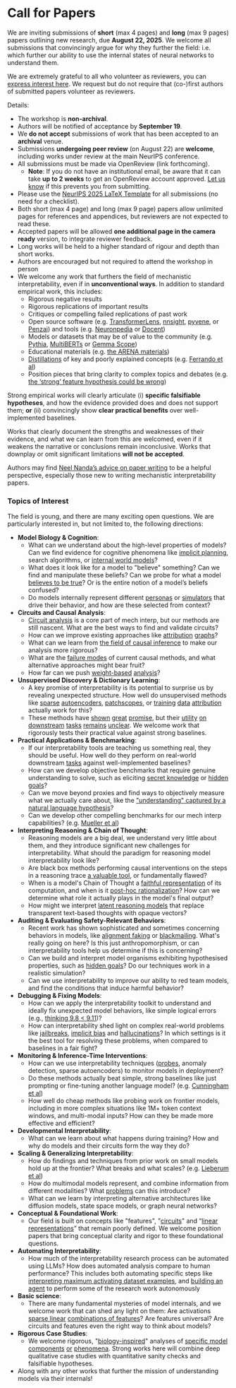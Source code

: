 # Call for Papers
We are inviting submissions of **short** (max 4 pages) and **long** (max 9 pages) papers outlining new research, due **August 22, 2025**. We welcome all submissions that convincingly argue for why they further the field: i.e. which further our ability to use the internal states of neural networks to understand them. 

We are extremely grateful to all who volunteer as reviewers, you can [express interest here](https://www.google.com/url?q=https://docs.google.com/forms/d/e/1FAIpQLSdiw1SJllzoTz_nqzDTzTOGb9DV3W_truQyh-WvYj_QGIi7Mg/viewform?usp%3Ddialog&sa=D&source=editors&ust=1753625722833746&usg=AOvVaw2ZBwWGMTcCTes950gOFYIf). We request but do not require that (co-)first authors of submitted papers volunteer as reviewers. 

Details: 
* The workshop is **non-archival**.
* Authors will be notified of acceptance by **September 19**.
* We **do not accept** submissions of work that has been accepted to an **archival** venue.
* Submissions **undergoing peer review** (on August 22) are **welcome**, including works under review at the main NeurIPS conference.
* All submissions must be made via OpenReview (link forthcoming).
  * **Note**: If you do not have an institutional email, be aware that it can take **up to 2 weeks** to get an OpenReview account approved. [Let us know](mailto:neurips2025@mechinterpworkshop.com) if this prevents you from submitting.
* Please use the [NeurIPS 2025 LaTeX Template](https://www.google.com/url?q=https://media.neurips.cc/Conferences/NeurIPS2025/Styles.zip&sa=D&source=editors&ust=1753625722837950&usg=AOvVaw2FVOjpsHPJW4gdqfVoVwqV) for all submissions (no need for a checklist).
* Both short (max 4 page) and long (max 9 page) papers allow unlimited pages for references and appendices, but reviewers are not expected to read these.
* Accepted papers will be allowed **one additional page in the camera ready** version, to integrate reviewer feedback.
* Long works will be held to a higher standard of rigour and depth than short works.
* Authors are encouraged but not required to attend the workshop in person
* We welcome any work that furthers the field of mechanistic interpretability, even if in **unconventional ways**. In addition to standard empirical work, this includes:
  * Rigorous negative results
  * Rigorous replications of important results
  * Critiques or compelling failed replications of past work
  * Open source software (e.g. [TransformerLens](https://www.google.com/url?q=https://github.com/neelnanda-io/TransformerLens&sa=D&source=editors&ust=1753625722841401&usg=AOvVaw2ATF_IuWOL6AYZPe4Et89o), [nnsight](https://www.google.com/url?q=https://github.com/ndif-team/nnsight&sa=D&source=editors&ust=1753625722841687&usg=AOvVaw3uJApnjDIL42-dfot0vScM), [pyvene](https://www.google.com/url?q=https://github.com/stanfordnlp/pyvene/tree/main/pyvene/models/mlp&sa=D&source=editors&ust=1753625722841940&usg=AOvVaw0vjsunamcjnTBZIlrlYCy6), or [Penzai](https://www.google.com/url?q=https://github.com/google-deepmind/penzai&sa=D&source=editors&ust=1753625722842184&usg=AOvVaw3u0f-8nO09XqzXIuuKWZRn)) and tools (e.g. [Neuronpedia](https://www.google.com/url?q=http://neuronpedia.org&sa=D&source=editors&ust=1753625722842442&usg=AOvVaw3PfoYIqIc_rkbLjCb6qutC) or [Docent](https://www.google.com/url?q=https://transluce.org/introducing-docent&sa=D&source=editors&ust=1753625722842692&usg=AOvVaw3v8UFTJPnwUzKAAysZW1kf))
  * Models or datasets that may be of value to the community (e.g. [Pythia](https://www.google.com/url?q=https://arxiv.org/abs/2304.01373&sa=D&source=editors&ust=1753625722843178&usg=AOvVaw3KwJwuvnkpMKZETkzgK0_v), [MultiBERTs](https://www.google.com/url?q=https://arxiv.org/abs/2106.16163&sa=D&source=editors&ust=1753625722843418&usg=AOvVaw25JPewRrlqgxNVsKfkHMXO) or [Gemma Scope](https://www.google.com/url?q=https://arxiv.org/abs/2408.05147&sa=D&source=editors&ust=1753625722843639&usg=AOvVaw0MO20WYgK5vG7Tglg0aXxk))
  * Educational materials (e.g. [the ARENA materials](https://www.google.com/url?q=https://arena3-chapter1-transformer-interp.streamlit.app/&sa=D&source=editors&ust=1753625722844113&usg=AOvVaw1Mb3em3QPadT_mYzl1cBtv))
  * [Distillations](https://www.google.com/url?q=https://distill.pub/2017/research-debt/&sa=D&source=editors&ust=1753625722844424&usg=AOvVaw2dpw7jskN6GkvvNeBL8xWv) of key and poorly explained concepts (e.g. [Ferrando et al](https://www.google.com/url?q=https://arxiv.org/abs/2405.00208&sa=D&source=editors&ust=1753625722844858&usg=AOvVaw04ineZZHS8SYvGmHuqWbp-))
  * Position pieces that bring clarity to complex topics and debates (e.g. [the ‘strong’ feature hypothesis could be wrong](https://www.google.com/url?q=https://www.alignmentforum.org/posts/tojtPCCRpKLSHBdpn/the-strong-feature-hypothesis-could-be-wrong&sa=D&source=editors&ust=1753625722845659&usg=AOvVaw1ympX6UxnXxLIghaBMPiDA))

Strong empirical works will clearly articulate (i) **specific falsifiable hypotheses**, and how the evidence provided does and does not support them; **or** (ii) convincingly show **clear practical benefits** over well-implemented baselines. 

Works that clearly document the strengths and weaknesses of their evidence, and what we can learn from this are welcomed, even if it weakens the narrative or conclusions remain inconclusive. Works that downplay or omit significant limitations **will not be accepted**. 

Authors may find [Neel Nanda’s advice on paper writing](https://www.google.com/url?q=https://www.alignmentforum.org/posts/eJGptPbbFPZGLpjsp/highly-opinionated-advice-on-how-to-write-ml-papers&sa=D&source=editors&ust=1753625722848497&usg=AOvVaw3CvJ32Z3j6WQ8cDtjjUOfv) to be a helpful perspective, especially those new to writing mechanistic interpretability papers. 
### Topics of Interest
The field is young, and there are many exciting open questions. We are particularly interested in, but not limited to, the following directions: 
* **Model Biology & Cognition**:
  * What can we understand about the high-level properties of models? Can we find evidence for cognitive phenomena like [implicit planning](https://www.google.com/url?q=https://transformer-circuits.pub/2025/attribution-graphs/biology.html%23dives-poems&sa=D&source=editors&ust=1753625722849790&usg=AOvVaw32jyeltcWK8wDIgDvL55QL), search algorithms, or [internal world models](https://www.google.com/url?q=https://arxiv.org/abs/2210.13382&sa=D&source=editors&ust=1753625722850079&usg=AOvVaw1BDKquwWpg6s5_n-xsjO_m)?
  * What does it look like for a model to "believe" something? Can we find and manipulate these beliefs? Can we probe for what a model [believes to be true](https://www.google.com/url?q=https://arxiv.org/abs/2310.06824&sa=D&source=editors&ust=1753625722850487&usg=AOvVaw0aSGNSUt934XKaV5VvsmzG)? Or is the entire notion of a model’s beliefs confused?
  * Do models internally represent different [personas](https://www.google.com/url?q=https://arxiv.org/abs/2406.12094&sa=D&source=editors&ust=1753625722850897&usg=AOvVaw3Zmq6-H71akFOcuAH9GVBO) or [simulators](https://www.google.com/url?q=https://www.nature.com/articles/s41586-023-06647-8&sa=D&source=editors&ust=1753625722851115&usg=AOvVaw3pKv2eA5M-635pBqXyY1zk) that drive their behavior, and how are these selected from context?
* **Circuits and Causal Analysis**:
  * [Circuit analysis](https://www.google.com/url?q=https://distill.pub/2020/circuits/zoom-in/&sa=D&source=editors&ust=1753625722851750&usg=AOvVaw0zyL0a5I4erVKqXnGSUoMF) is a core part of mech interp, but our methods are still nascent. What are the best ways to find and validate circuits?
  * How can we improve existing approaches like [attribution](https://www.google.com/url?q=https://arxiv.org/abs/2406.11944&sa=D&source=editors&ust=1753625722852467&usg=AOvVaw2tj0v4uRrGpYKR-YxdFKQn) [graphs](https://www.google.com/url?q=https://transformer-circuits.pub/2025/attribution-graphs/methods.html&sa=D&source=editors&ust=1753625722852684&usg=AOvVaw3JlAm22M7pKuZxBknvhVwL)?
  * What can we learn from [the field of causal inference](https://www.google.com/url?q=https://arxiv.org/abs/2407.04690&sa=D&source=editors&ust=1753625722853006&usg=AOvVaw0107je6nvPzPk3vHjAfvd9) to make our analysis more rigorous?
  * What are the [failure modes](https://www.google.com/url?q=https://arxiv.org/abs/2307.15771&sa=D&source=editors&ust=1753625722853337&usg=AOvVaw2WIOBGk9JfVK3diAGpKadB) of current causal methods, and what alternative approaches might bear fruit?
  * How far can we push [weight-based](https://www.google.com/url?q=https://arxiv.org/abs/2301.05217&sa=D&source=editors&ust=1753625722853869&usg=AOvVaw0X9mVU-OdpEq1Eb12hQWQO) [analysis](https://www.google.com/url?q=https://arxiv.org/abs/2410.08417&sa=D&source=editors&ust=1753625722854070&usg=AOvVaw3KwH7hlmuo7eyBtKakQdl_)?
* **Unsupervised Discovery & Dictionary Learning**:
  * A key promise of interpretability is its potential to surprise us by revealing unexpected structure. How well do unsupervised methods like [sparse](https://www.google.com/url?q=https://arxiv.org/abs/2103.15949&sa=D&source=editors&ust=1753625722855023&usg=AOvVaw0K1k9zAg7vPZdVSCXJbOB7) [autoencoders](https://www.google.com/url?q=https://transformer-circuits.pub/2023/monosemantic-features&sa=D&source=editors&ust=1753625722855270&usg=AOvVaw00wHAH0nE3uBZZsaMtRfAj), [patch](https://www.google.com/url?q=https://arxiv.org/abs/2401.06102&sa=D&source=editors&ust=1753625722855426&usg=AOvVaw0IpjEj9jkPw1PBBjcCXWgQ)[scopes](https://www.google.com/url?q=https://arxiv.org/abs/2403.10949v2&sa=D&source=editors&ust=1753625722855551&usg=AOvVaw23xVZwB2ff7MKXbP4gPtQK), or [training](https://www.google.com/url?q=https://proceedings.mlr.press/v70/koh17a?ref%3Dhttps://githubhelp.com&sa=D&source=editors&ust=1753625722855760&usg=AOvVaw1jJ8I92IdZobjHZRwBsOCd) [data](https://www.google.com/url?q=https://arxiv.org/abs/2308.03296&sa=D&source=editors&ust=1753625722855918&usg=AOvVaw21MYtmc7-eFRGIWyY6uKU_) [attribution](https://www.google.com/url?q=https://arxiv.org/abs/2205.11482&sa=D&source=editors&ust=1753625722856089&usg=AOvVaw3g0EndWJTqYpKNEQbQ-UGC) actually work for this?
  * These methods have [shown](https://www.google.com/url?q=https://transformer-circuits.pub/2024/scaling-monosemanticity/index.html&sa=D&source=editors&ust=1753625722856491&usg=AOvVaw3GsmFnLJWZxBT8NLFxRDY0) [great](https://www.google.com/url?q=https://transformer-circuits.pub/2025/attribution-graphs/biology.html&sa=D&source=editors&ust=1753625722856711&usg=AOvVaw0_DT5pWouOncgOjMuB7o7F) [promise](https://www.google.com/url?q=https://arxiv.org/abs/2503.10965&sa=D&source=editors&ust=1753625722856871&usg=AOvVaw376edLZte6RYX0EmdeWrSg), but their [utility](https://www.google.com/url?q=https://arxiv.org/abs/2502.16681&sa=D&source=editors&ust=1753625722857056&usg=AOvVaw0Ll_lr7DFVB1-6jo4Jsvuv) [on](https://www.google.com/url?q=https://www.tilderesearch.com/blog/sieve&sa=D&source=editors&ust=1753625722857240&usg=AOvVaw1dQUamoPPALj8wsJ4t8IXJ) [downstream](https://www.google.com/url?q=https://arxiv.org/abs/2501.17148&sa=D&source=editors&ust=1753625722857516&usg=AOvVaw0FnmivjjdSQsmyhdFD_Smm) [tasks](https://www.google.com/url?q=https://transformer-circuits.pub/2024/features-as-classifiers/index.html&sa=D&source=editors&ust=1753625722857756&usg=AOvVaw0evLoIVSPoQl5BFzZ0F3vJ) [remains](https://www.google.com/url?q=https://arxiv.org/abs/2502.04382&sa=D&source=editors&ust=1753625722857923&usg=AOvVaw2FEJpdmD5NAVj-srngnqdd) [unclear](https://www.google.com/url?q=https://www.alignmentforum.org/posts/4uXCAJNuPKtKBsi28/negative-results-for-saes-on-downstream-tasks&sa=D&source=editors&ust=1753625722858165&usg=AOvVaw2rn52gcHbdOCbpdacRJDm0). We welcome work that rigorously tests their practical value against strong baselines.
* **Practical Applications & Benchmarking**:
  * If our interpretability tools are teaching us something real, they should be useful. How well do they perform on real-world downstream [tasks](https://www.google.com/url?q=https://www.lesswrong.com/posts/wGRnzCFcowRCrpX4Y/downstream-applications-as-validation-of-interpretability&sa=D&source=editors&ust=1753625722859288&usg=AOvVaw1gS7R8YylfxYfptdRd5D6s) against well-implemented baselines?
  * How can we develop objective benchmarks that require genuine understanding to solve, such as eliciting [secret knowledge](https://www.google.com/url?q=https://arxiv.org/abs/2505.14352&sa=D&source=editors&ust=1753625722859860&usg=AOvVaw3EXnu1qte5VQaZcuUBnPrp) or [hidden goals](https://www.google.com/url?q=https://arxiv.org/abs/2503.10965&sa=D&source=editors&ust=1753625722860085&usg=AOvVaw2hJM2aKjhKZ6n_jTiDsBDW)?
  * Can we move beyond proxies and find ways to objectively measure what we actually care about, like the ["understanding" captured by a natural language hypothesis](https://www.google.com/url?q=https://arxiv.org/abs/2502.04382&sa=D&source=editors&ust=1753625722860815&usg=AOvVaw0CFNahkdM6syQGOEknXseU)?
  * Can we develop other compelling benchmarks for our mech interp capabilities? (e.g. [Mueller et al](https://www.google.com/url?q=https://arxiv.org/abs/2504.13151&sa=D&source=editors&ust=1753625722861303&usg=AOvVaw23eQTLunN1L_XgEh_1SlQM))
* **Interpreting Reasoning & Chain of Thought**:
  * Reasoning models are a big deal, we understand very little about them, and they introduce significant new challenges for interpretability. What should the paradigm for reasoning model interpretability look like?
  * Are black box methods performing causal interventions on the steps in a reasoning trace [a valuable tool](https://www.google.com/url?q=https://arxiv.org/abs/2506.19143&sa=D&source=editors&ust=1753625722862571&usg=AOvVaw2IYPwXK2ZIquIi9URhD8Ep), or fundamentally flawed?
  * When is a model's Chain of Thought a [faithful representation](https://www.google.com/url?q=https://arxiv.org/abs/2305.04388&sa=D&source=editors&ust=1753625722862994&usg=AOvVaw051n96ml1pVHd5nXgx3l6u) of its computation, and when is it [post-hoc rationalization](https://www.google.com/url?q=https://arxiv.org/abs/2503.08679&sa=D&source=editors&ust=1753625722863326&usg=AOvVaw0TsmcR0oYsufGvuQz4chWB)? How can we determine what role it actually plays in the model's final output?
  * How might we interpret [latent reasoning models](https://www.google.com/url?q=https://arxiv.org/abs/2412.06769&sa=D&source=editors&ust=1753625722863935&usg=AOvVaw2hKZljGF6hv_WGlXeAo2HC) that replace transparent text-based thoughts with opaque vectors?
* **Auditing & Evaluating Safety-Relevant Behaviors**:
  * Recent work has shown sophisticated and sometimes concerning behaviors in models, like [alignment faking](https://www.google.com/url?q=https://arxiv.org/abs/2412.14093&sa=D&source=editors&ust=1753625722864754&usg=AOvVaw1dAxd3xbP2vxXIWai03P_P) or [blackmailing](https://www.google.com/url?q=https://www.anthropic.com/research/agentic-misalignment&sa=D&source=editors&ust=1753625722865029&usg=AOvVaw3Iyz1aIjjIMNocYTxvKp56). What's really going on here? Is this just anthropomorphism, or can interpretability tools help us determine if this is concerning?
  * Can we build and interpret model organisms exhibiting hypothesised properties, such as [hidden goals](https://www.google.com/url?q=https://arxiv.org/abs/2503.10965&sa=D&source=editors&ust=1753625722865636&usg=AOvVaw2SUSZQodOpMv8s0UBOgluW)? Do our techniques work in a realistic simulation?
  * Can we use interpretability to improve our ability to red team models, and find the conditions that induce harmful behavior?
* **Debugging & Fixing Models**:
  * How can we apply the interpretability toolkit to understand and ideally fix unexpected model behaviors, like simple logical errors (e.g., [thinking 9.8 < 9.11](https://www.google.com/url?q=https://transluce.org/observability-interface&sa=D&source=editors&ust=1753625722866505&usg=AOvVaw1wxZ3M_Mjh_CF2Nq01ldt2))?
  * How can interpretability shed light on complex real-world problems like [jailbreaks](https://www.google.com/url?q=https://transformer-circuits.pub/2025/attribution-graphs/biology.html%23dives-jailbreak&sa=D&source=editors&ust=1753625722866855&usg=AOvVaw3lbXGx2ESzyya8TjWJlc3N), [implicit bias](https://www.google.com/url?q=https://arxiv.org/abs/2506.10922&sa=D&source=editors&ust=1753625722866984&usg=AOvVaw2J_ayDbJjkASSYBjmThcX4) and [hallucinations](https://www.google.com/url?q=https://arxiv.org/abs/2411.14257&sa=D&source=editors&ust=1753625722867100&usg=AOvVaw1Uu37awz0_XLSZXAqsXGOG)? In which settings is it the best tool for resolving these problems, when compared to baselines in a fair fight?
* **Monitoring & Inference-Time Interventions**:
  * How can we use interpretability techniques ([probes](https://www.google.com/url?q=https://arxiv.org/abs/2102.12452&sa=D&source=editors&ust=1753625722867974&usg=AOvVaw1ZPaLp8_Wa8DhqJcx3xbtN), anomaly detection, sparse autoencoders) to monitor models in deployment?
  * Do these methods actually beat simple, strong baselines like just prompting or fine-tuning another language model? (e.g. [Cunningham et al](https://www.google.com/url?q=https://alignment.anthropic.com/2025/cheap-monitors/&sa=D&source=editors&ust=1753625722868789&usg=AOvVaw3snHgggOvK5EaIAEbl-fMr))
  * How well do cheap methods like probing work on frontier models, including in more complex situations like 1M+ token context windows, and multi-modal inputs? How can they be made more effective and efficient?
* **Developmental Interpretability**:
  * What can we learn about what happens during training? How and why do models and their circuits form the way they do?
* **Scaling & Generalizing Interpretability**:
  * How do findings and techniques from prior work on small models hold up at the frontier? What breaks and what scales? (e.g. [Lieberum et al](https://www.google.com/url?q=https://arxiv.org/abs/2307.09458&sa=D&source=editors&ust=1753625722871084&usg=AOvVaw3qNXSvqxB_MiXYgy-sj7SO))
  * How do multimodal models represent, and combine information from different modalities? What [problems](https://www.google.com/url?q=https://openreview.net/pdf?id%3DVUhRdZp8ke&sa=D&source=editors&ust=1753625722871865&usg=AOvVaw1FXSkv-TzCwZEg9oEINCYh) can this introduce?
  * What can we learn by interpreting alternative architectures like diffusion models, state space models, or graph neural networks?
* **Conceptual & Foundational Work**:
  * Our field is built on concepts like "features", "[circuits](https://www.google.com/url?q=https://distill.pub/2020/circuits/zoom-in/&sa=D&source=editors&ust=1753625722873521&usg=AOvVaw3TXJbABQ-dUah_Ayn5RJe2)" and “[linear representations](https://www.google.com/url?q=https://transformer-circuits.pub/2024/july-update/index.html%23linear-representations&sa=D&source=editors&ust=1753625722874006&usg=AOvVaw3cD5_Zm85THsTBsimmi2So)” that remain poorly defined. We welcome position papers that bring conceptual clarity and rigor to these foundational questions.
* **Automating Interpretability**:
  * How much of the interpretability research process can be automated using LLMs? How does automated analysis compare to human performance? This includes both automating specific steps like [interpreting maximum activating dataset examples](https://www.google.com/url?q=https://openaipublic.blob.core.windows.net/neuron-explainer/paper/index.html&sa=D&source=editors&ust=1753625722876269&usg=AOvVaw2cDBmkfcnGyFnccaMuc9an), and [building an agent](https://www.google.com/url?q=https://arxiv.org/abs/2404.14394&sa=D&source=editors&ust=1753625722876705&usg=AOvVaw3TqNgs2zTMs_sXkY_3en9K) to perform some of the research work autonomously
* **Basic science**:
  * There are many fundamental mysteries of model internals, and we welcome work that can shed any light on them: Are activations [sparse linear](https://www.google.com/url?q=https://arxiv.org/abs/1601.03764&sa=D&source=editors&ust=1753625722877995&usg=AOvVaw32lOIuYlaSoJ_2IGDP2CNe) [combinations of features](https://www.google.com/url?q=https://transformer-circuits.pub/2022/toy_model/index.html&sa=D&source=editors&ust=1753625722878311&usg=AOvVaw0N4ZbxOvejNIV9noMx-Sc8)? Are features universal? Are circuits and features even the right way to think about models?
* **Rigorous Case Studies**:
  * We welcome rigorous, "[biology-inspired](https://www.google.com/url?q=https://distill.pub/2020/circuits/curve-circuits/&sa=D&source=editors&ust=1753625722879426&usg=AOvVaw0W7Bwv0Y7pwIQnfo_XtxQJ)" analyses of [specific model](https://www.google.com/url?q=https://arxiv.org/abs/2310.04625&sa=D&source=editors&ust=1753625722879730&usg=AOvVaw0r3L2sMtTw79XGvGH8iRNy) [components](https://www.google.com/url?q=https://transformer-circuits.pub/2024/scaling-monosemanticity/index.html&sa=D&source=editors&ust=1753625722880019&usg=AOvVaw2086xf8lcMoIAYUk6sbVmO) [or](https://www.google.com/url?q=https://arxiv.org/abs/2305.01610&sa=D&source=editors&ust=1753625722880200&usg=AOvVaw3LIgTMB3Edp0Eyo7NXYgmd) [phenomena](https://www.google.com/url?q=https://arxiv.org/abs/2306.09346&sa=D&source=editors&ust=1753625722880397&usg=AOvVaw1hGPN7Ud6-_rSDrBR8S4G7). Strong works here will combine deep qualitative case studies with quantitative sanity checks and falsifiable hypotheses.
* Along with any other works that further the mission of understanding models via their internals!